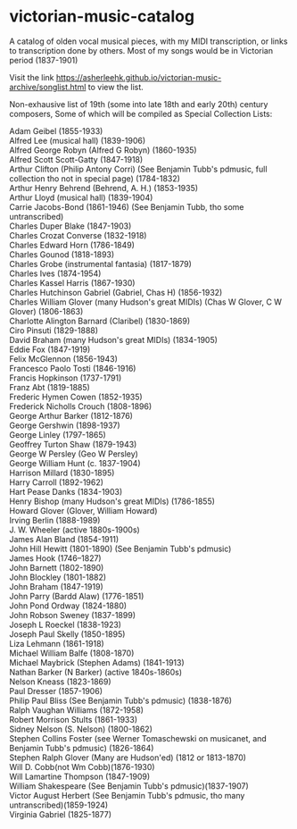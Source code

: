 # victorian-music-catalog
A catalog of olden vocal musical pieces, with my MIDI transcription, or links to transcription done by others. Most of my songs would be in Victorian period (1837-1901)

Visit the link https://asherleehk.github.io/victorian-music-archive/songlist.html to view the list.

Non-exhausive list of 19th (some into late 18th and early 20th) century composers,
Some of which will be compiled as Special Collection Lists:

Adam Geibel (1855-1933)<br>
Alfred Lee (musical hall) (1839-1906)<br>
Alfred George Robyn (Alfred G Robyn) (1860-1935)<br>
Alfred Scott Scott-Gatty (1847-1918)<br>
Arthur Clifton (Philip Antony Corri) (See Benjamin Tubb's pdmusic, full collection tho not in special page) (1784-1832) <br>
Arthur Henry Behrend (Behrend, A. H.) (1853-1935)<br>
Arthur Lloyd (musical hall) (1839-1904)<br>
Carrie Jacobs-Bond (1861-1946) (See Benjamin Tubb, tho some untranscribed)<br>
Charles Duper Blake (1847-1903)<br>
Charles Crozat Converse (1832-1918)<br>
Charles Edward Horn (1786-1849)<br>
Charles Gounod (1818-1893)<br>
Charles Grobe (instrumental fantasia) (1817-1879)<br>
Charles Ives (1874-1954) <br>
Charles Kassel Harris (1867-1930) <br>
Charles Hutchinson Gabriel (Gabriel, Chas H) (1856-1932)<br>
Charles William Glover (many Hudson's great MIDIs) (Chas W Glover, C W Glover) (1806-1863) <br>
Charlotte Alington Barnard (Claribel) (1830-1869)<br>
Ciro Pinsuti (1829-1888) <br>
David Braham (many Hudson's great MIDIs) (1834-1905)<br>
Eddie Fox (1847-1919)<br>
Felix McGlennon (1856-1943)<br>
Francesco Paolo Tosti (1846-1916)<br>
Francis Hopkinson (1737-1791)<br>
Franz Abt (1819-1885)<br>
Frederic Hymen Cowen (1852-1935)<br>
Frederick Nicholls Crouch (1808-1896)<br>
George Arthur Barker (1812-1876)<br>
George Gershwin (1898-1937)<br>
George Linley (1797-1865)<br>
Geoffrey Turton Shaw (1879-1943)<br>
George W Persley (Geo W Persley)<br>
George William Hunt (c. 1837-1904)<br>
Harrison Millard (1830-1895)<br>
Harry Carroll (1892-1962)<br>
Hart Pease Danks (1834-1903)<br>
Henry Bishop (many Hudson's great MIDIs) (1786-1855)<br>
Howard Glover (Glover, William Howard)<br>
Irving Berlin (1888-1989)<br>
J. W. Wheeler (active 1880s-1900s)<br>
James Alan Bland (1854-1911)<br>
John Hill Hewitt (1801-1890) (See Benjamin Tubb's pdmusic)<br>
James Hook (1746–1827)<br>
John Barnett (1802-1890)<br>
John Blockley (1801-1882)<br>
John Braham (1847-1919)<br>
John Parry (Bardd Alaw) (1776-1851)<br>
John Pond Ordway (1824-1880)<br>
John Robson Sweney (1837-1899)<br>
Joseph L Roeckel (1838-1923)<br>
Joseph Paul Skelly (1850-1895)<br>
Liza Lehmann (1861-1918)<br>
Michael William Balfe (1808-1870)<br>
Michael Maybrick (Stephen Adams) (1841-1913)<br>
Nathan Barker (N Barker) (active 1840s-1860s) <br>
Nelson Kneass (1823-1869)<br>
Paul Dresser (1857-1906)<br>
Philip Paul Bliss (See Benjamin Tubb's pdmusic) (1838-1876)<br>
Ralph Vaughan Williams (1872-1958)<br>
Robert Morrison Stults (1861-1933) <br>
Sidney Nelson (S. Nelson) (1800-1862)<br>
Stephen Collins Foster (see Werner Tomaschewski on musicanet, and Benjamin Tubb's pdmusic) (1826-1864)<br>
Stephen Ralph Glover (Many are Hudson'ed) (1812 or 1813-1870)<br>
Will D. Cobb(not Wm Cobb)(1876-1930)<br>
Will Lamartine Thompson (1847-1909)<br>
William Shakespeare (See Benjamin Tubb's pdmusic)(1837-1907)<br>
Victor August Herbert (See Benjamin Tubb's pdmusic, tho many untranscribed)(1859-1924)<br>
Virginia Gabriel (1825-1877)<br>
